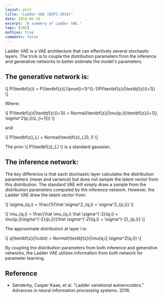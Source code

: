```yaml
---
layout: post
title: "Ladder VAE (NIPS'2016)"
date: 2018-06-20
excerpt: "A summery of Ladder VAE."
tags: [VAE]
mathjax: true
comments: false
---
```


Ladder VAE is a VAE architecture that can effectively several stochastic layers. The trick is to couple the distribution parameters from the inference and generative networks to better estimate the model's parameters.

## The generative network is:

\\[ P(\textbf{z}) = P(\textbf{z}_L)\prod_{i=1}^{L-1}P(\textbf{z}_i|\textbf{z}_{i+1}) \\]

Where:

\\[ P(\textbf{z}_i|\textbf{z}_{i+1}) = Normal(\textbf{z}_i|\mu_{p,i}(\textbf{z}_{i+1}), \sigma^2_{p,i}(z_{i+1})) \\]

and

\\[ P(\textbf{z}_L) = Normal(\textbf{z}_L|0, I) \\]

The prior \\( P(\textbf{z}_L) \\) is a standard gaussian.

## The inference network:

The key difference is that each stochastic layer calculates the distribution parameters (mean and variance) but does not sample the latent vector from this distribution. The standard VAE will simply draw a sample from the distribution parameters computed by the inference network. However, the Ladder VAE draw the latent vector from:

\\[ \sigma_{q,i} = \frac{1}{\hat \sigma^2_{q,i} + \sigma^2_{p,i}} \\]

\\[ \mu_{q,i} = \frac{\hat \mu_{q,i} \hat \sigma^{-2}_{q,i} + \mu_{p,i}\sigma^{-2}_{p,i}}{\hat \sigma^{-2}_{q,i} + \sigma^{-2}_{p,i}} \\]

The approximate distribution at layer i is:

\\[ q(\textbf{z}_i|\cdot) = Normal(\textbf{z}_i|\mu_{q,i},\sigma^2_{q,i}) \\]

By coupling the distribution parameters from both inference and generative networks, the Ladder VAE utilizes information from both network for parameter learning.

## Reference
* Sønderby, Casper Kaae, et al. "Ladder variational autoencoders." Advances in neural information processing systems. 2016.
